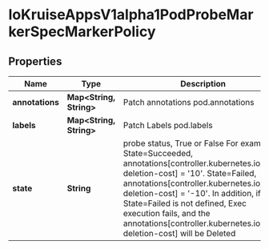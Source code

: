 
# IoKruiseAppsV1alpha1PodProbeMarkerSpecMarkerPolicy

## Properties
Name | Type | Description | Notes
------------ | ------------- | ------------- | -------------
**annotations** | **Map&lt;String, String&gt;** | Patch annotations pod.annotations |  [optional]
**labels** | **Map&lt;String, String&gt;** | Patch Labels pod.labels |  [optional]
**state** | **String** | probe status, True or False For example: State&#x3D;Succeeded, annotations[controller.kubernetes.io/pod-deletion-cost] &#x3D; &#39;10&#39;. State&#x3D;Failed, annotations[controller.kubernetes.io/pod-deletion-cost] &#x3D; &#39;-10&#39;. In addition, if State&#x3D;Failed is not defined, Exec execution fails, and the annotations[controller.kubernetes.io/pod-deletion-cost] will be Deleted | 



